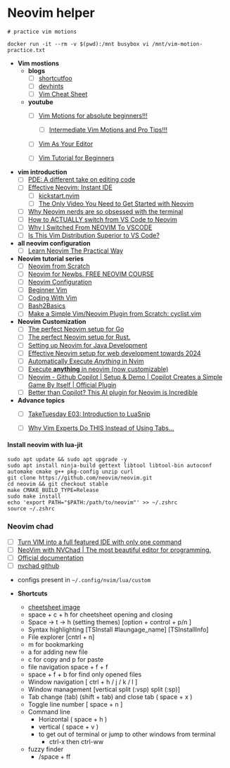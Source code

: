 # Neovim helper

```
# practice vim motions 

docker run -it --rm -v $(pwd):/mnt busybox vi /mnt/vim-motion-practice.txt
```


- **Vim mostions**
  - **blogs**
	- [ ] [shortcutfoo](https://www.shortcutfoo.com/app/dojos/neovim/cheatsheet)
	- [ ] [devhints](https://devhints.io/vim)
	- [ ] [Vim Cheat Sheet](https://vim.rtorr.com/)
  - **youtube**
    - [ ] [Vim Motions for absolute beginners!!!](https://www.youtube.com/watch?v=lWTzqPfy1gE)
      - [ ] [Intermediate Vim Motions and Pro Tips!!!](https://www.youtube.com/watch?v=nBjEzQlJLHE)
    - [ ] [Vim As Your Editor](https://www.youtube.com/playlist?list=PLm323Lc7iSW_wuxqmKx_xxNtJC_hJbQ7R)
    - [ ] [Vim Tutorial for Beginners](https://www.youtube.com/watch?v=RZ4p-saaQkc)
  

- **vim introduction**
  - [ ] [PDE: A different take on editing code](https://www.youtube.com/watch?v=QMVIJhC9Veg)
  - [ ] [Effective Neovim: Instant IDE](https://www.youtube.com/watch?v=stqUbv-5u2s)
  	- [ ] [kickstart.nvim](https://github.com/nvim-lua/kickstart.nvim)
  	- [ ] [The Only Video You Need to Get Started with Neovim](https://www.youtube.com/watch?v=m8C0Cq9Uv9o)
  - [ ] [Why Neovim nerds are so obsessed with the terminal](https://www.youtube.com/watch?v=5wy2iLU5fs0)
  - [ ] [How to ACTUALLY switch from VS Code to Neovim](https://www.youtube.com/watch?v=aCgDs8Nv-jo)
  - [ ] [Why I Switched From NEOVIM To VSCODE](https://www.youtube.com/watch?v=U1Mg8E70S6g)
  - [ ] [Is This Vim Distribution Superior to VS Code?](https://www.youtube.com/watch?v=nQ2nvTD_46A)
  
- **all neovim configuration**
    - [ ] [Learn Neovim The Practical Way](https://alpha2phi.medium.com/learn-neovim-the-practical-way-8818fcf4830f#545a)

- **Neovim tutorial series** 
	- [ ] [Neovim from Scratch](https://www.youtube.com/playlist?list=PLhoH5vyxr6Qq41NFL4GvhFp-WLd5xzIzZ)
	- [ ] [Neovim for Newbs. FREE NEOVIM COURSE](https://www.youtube.com/playlist?list=PLsz00TDipIffreIaUNk64KxTIkQaGguqn)
	- [ ] [Neovim Configuration](https://www.youtube.com/playlist?list=PLsz00TDipIffxsNXSkskknolKShdbcALR)
	- [ ] [Beginner Vim](https://www.youtube.com/playlist?list=PLmTrCsxAaghUhCmSiX5Py-e9O8UOPX502)
	- [ ] [Coding With Vim](https://www.youtube.com/playlist?list=PLmTrCsxAaghW9KWrzuc6n2B9ud2uV5sjK)
	- [ ] [Bash2Basics](https://www.youtube.com/playlist?list=PLep05UYkc6wTWlugE_9Lj6JlLpvSBbkZ_)
	- [ ] [Make a Simple Vim/Neovim Plugin from Scratch: cyclist.vim](https://www.youtube.com/watch?v=apyV4v7x33o&list=PLep05UYkc6wSgBFseCsRBSQQ1Fmf3eRa8)

- **Neovim Customization**
	- [ ] [The perfect Neovim setup for Go](https://www.youtube.com/watch?v=i04sSQjd-qo)
	- [ ] [The perfect Neovim setup for Rust.](https://www.youtube.com/watch?v=mh_EJhH49Ms)
	- [ ] [Setting up Neovim for Java Development](https://www.youtube.com/watch?v=8q_VPqA-KLs)
	- [ ] [Effective Neovim setup for web development towards 2024](https://www.youtube.com/watch?v=fFHlfbKVi30)
	- [ ] [Automatically Execute *Anything* in Nvim](https://www.youtube.com/watch?v=9gUatBHuXE0)
	- [ ] [Execute **anything** in neovim (now customizable)](https://www.youtube.com/watch?v=HlfjpstqXwE)
	- [ ] [Neovim - Github Copilot | Setup & Demo | Copilot Creates a Simple Game By Itself | Official Plugin](https://www.youtube.com/watch?v=eMnZBaOs4vM&list=PLhoH5vyxr6Qo_5IoxqcQjHgBe77xD5-BP)
	- [ ] [Better than Copilot? This AI plugin for Neovim is Incredible](https://www.youtube.com/watch?v=7k0KZsheLP4)

- **Advance topics**
	- [ ] [TakeTuesday E03: Introduction to LuaSnip](https://www.youtube.com/watch?v=Dn800rlPIho)
	- [ ] [Why Vim Experts Do THIS Instead of Using Tabs...](https://www.youtube.com/watch?v=ST_DZ6yIiXY)


#### Install neovim with lua-jit
```
sudo apt update && sudo apt upgrade -y
sudo apt install ninja-build gettext libtool libtool-bin autoconf automake cmake g++ pkg-config unzip curl
git clone https://github.com/neovim/neovim.git
cd neovim && git checkout stable
make CMAKE_BUILD_TYPE=Release
sudo make install
echo 'export PATH="$PATH:/path/to/neovim"' >> ~/.zshrc
source ~/.zshrc
```

### Neovim chad
- [ ] [Turn VIM into a full featured IDE with only one command](https://www.youtube.com/watch?v=Mtgo-nP_r8Y)
- [ ] [NeoVim with NVChad | The most beautiful editor for programming.](https://www.youtube.com/watch?v=Irm2WELYSps)
- [ ] [Official documentation](https://nvchad.com/docs/quickstart/install)
- [ ] [nvchad github](https://github.com/NvChad/NvChad)
- configs present in `~/.config/nvim/lua/custom`

- **Shortcuts**
  - [cheetsheet image](https://www.reddit.com/media?url=https%3A%2F%2Fpreview.redd.it%2Fnvchad-cheatsheet-v0-59pmxg6dumua1.png%3Fwidth%3D2520%26format%3Dpng%26auto%3Dwebp%26s%3D5dc1b33cf4244851a43d912856b676c3e36f0b6c)
  - space + c + h for cheetsheet opening and closing
  - Space -> t -> h (setting themes) [option + control + p/n ]
  - Syntax highlighting [TSInstall #laungage_name] [TSInstallInfo]
  - File explorer [cntrl + n] 
  - m for bookmarking
  - a for adding new file
  - c for copy and p for paste
  - file navigation space + f + f
  - space + f + b for find only opened files
  - Window navigation [ ctrl + h / j / k / l ]
  - Window management [vertical split (:vsp)  split (:sp)] 
  - Tab change (tab) (shift + tab) and close tab ( space + x )
  - Toggle line number [ space + n ]
  - Command line 
    - Horizontal ( space + h )
    - vertical ( space + v )
    - to get out of terminal or jump to other windows from terminal
      - ctrl-x then ctrl-ww
  - fuzzy finder
    - <leader>/space + ff

